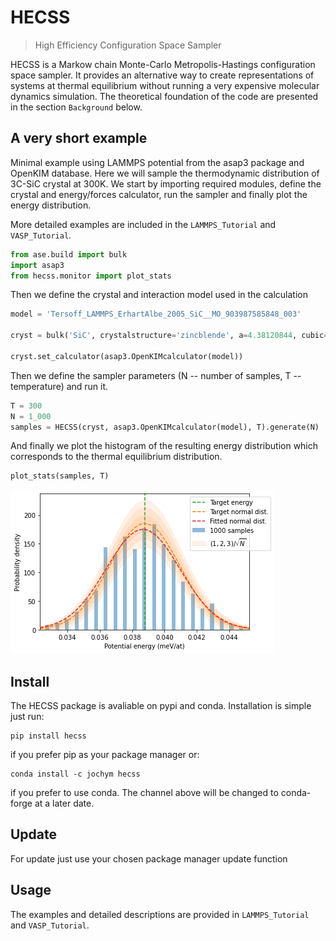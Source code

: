 # HECSS
> High Efficiency Configuration Space Sampler


HECSS is a Markow chain Monte-Carlo Metropolis-Hastings configuration space sampler. It provides an alternative way to create representations of systems at thermal equilibrium without running a very expensive molecular dynamics simulation. The theoretical foundation of the code are presented in the section `Background` below.

## A very short example

Minimal example using LAMMPS potential from the asap3 package and OpenKIM database. Here we will sample the thermodynamic distribution of 3C-SiC crystal at 300K. We start by importing required modules, define the crystal and energy/forces calculator, run the sampler and finally plot the energy distribution. 

More detailed examples are included in the `LAMMPS_Tutorial` and `VASP_Tutorial`.

```python
from ase.build import bulk
import asap3
from hecss.monitor import plot_stats
```

Then we define the crystal and interaction model used in the calculation

```python
model = 'Tersoff_LAMMPS_ErhartAlbe_2005_SiC__MO_903987585848_003'

cryst = bulk('SiC', crystalstructure='zincblende', a=4.38120844, cubic=True).repeat((3,3,3))

cryst.set_calculator(asap3.OpenKIMcalculator(model))
```

Then we define the sampler parameters (N -- number of samples, T -- temperature) and run it.

```python
T = 300
N = 1_000
samples = HECSS(cryst, asap3.OpenKIMcalculator(model), T).generate(N)
```

And finally we plot the histogram of the resulting energy distribution which corresponds to the thermal equilibrium distribution.

```python
plot_stats(samples, T)
```


![png](docs/images/output_9_0.png)


## Install

The HECSS package is avaliable on pypi and conda. Installation is simple just run:
```
pip install hecss
```
if you prefer pip as your package manager or:
```
conda install -c jochym hecss
```
if you prefer to use conda. The channel above will be changed to conda-forge at a later date.

## Update

For update just use your chosen package manager update function

## Usage

The examples and detailed descriptions are provided in `LAMMPS_Tutorial` and `VASP_Tutorial`.
